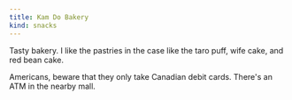 ```yaml
---
title: Kam Do Bakery
kind: snacks
---
```

Tasty bakery. I like the pastries in the case like the taro puff, wife cake, and red bean cake.

Americans, beware that they only take Canadian debit cards. There's an ATM in the nearby mall.
